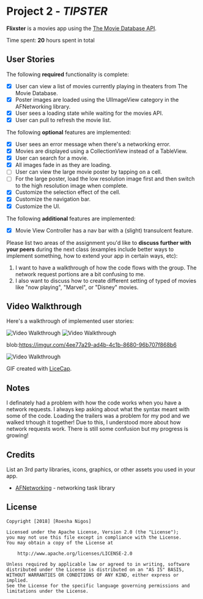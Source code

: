 # Project 2 - *TIPSTER*

**Flixster** is a movies app using the [The Movie Database API](http://docs.themoviedb.apiary.io/#).

Time spent: **20** hours spent in total

## User Stories

The following **required** functionality is complete:

- [X] User can view a list of movies currently playing in theaters from The Movie Database.
- [X] Poster images are loaded using the UIImageView category in the AFNetworking library.
- [X] User sees a loading state while waiting for the movies API.
- [X] User can pull to refresh the movie list.

The following **optional** features are implemented:

- [X] User sees an error message when there's a networking error.
- [X] Movies are displayed using a CollectionView instead of a TableView.
- [X] User can search for a movie.
- [X] All images fade in as they are loading.
- [ ] User can view the large movie poster by tapping on a cell.
- [ ] For the large poster, load the low resolution image first and then switch to the high resolution image when complete.
- [X] Customize the selection effect of the cell.
- [X] Customize the navigation bar.
- [X] Customize the UI.

The following **additional** features are implemented:

- [X] Movie View Controller has a nav bar with a (slight) transulcent feature.

Please list two areas of the assignment you'd like to **discuss further with your peers** during the next class (examples include better ways to implement something, how to extend your app in certain ways, etc):

1. I want to have a walkthrough of how the code flows with the group. The network request portions are a bit confusing to me.
2. I also want to discuss how to create different setting of typed of movies like "now playing", "Marvel", or "Disney" movies.

## Video Walkthrough

Here's a walkthrough of implemented user stories:

<img src='blob:https://imgur.com/3dd9d16b-6378-48d4-a244-75f4a9f4409f' title='Video Walkthrough' width='' alt='Video Walkthrough' />

<img src='blob:https://imgur.com/328383cd-7347-43c8-8246-8eeb5621402d' title='Video Walkthrough' width='' alt='Video Walkthrough' />

blob:https://imgur.com/4ee77a29-ad4b-4c1b-8680-96b707f868b6

<img src='blob:https://imgur.com/4ee77a29-ad4b-4c1b-8680-96b707f868b6' title='Video Walkthrough' width='' alt='Video Walkthrough' />

GIF created with [LiceCap](http://www.cockos.com/licecap/).

## Notes

I definately had a problem with how the code works when you have a network requests. I always kep asking about what the syntax meant with some of the code. Loading the trailers was a problem for my pod and we walked trhough it together! Due to this, I understood more about how network requests work. There is still some confusion but my progress is growing!
## Credits

List an 3rd party libraries, icons, graphics, or other assets you used in your app.

- [AFNetworking](https://github.com/AFNetworking/AFNetworking) - networking task library

## License

    Copyright [2018] [Roesha Nigos]

    Licensed under the Apache License, Version 2.0 (the "License");
    you may not use this file except in compliance with the License.
    You may obtain a copy of the License at

        http://www.apache.org/licenses/LICENSE-2.0

    Unless required by applicable law or agreed to in writing, software
    distributed under the License is distributed on an "AS IS" BASIS,
    WITHOUT WARRANTIES OR CONDITIONS OF ANY KIND, either express or implied.
    See the License for the specific language governing permissions and
    limitations under the License.

